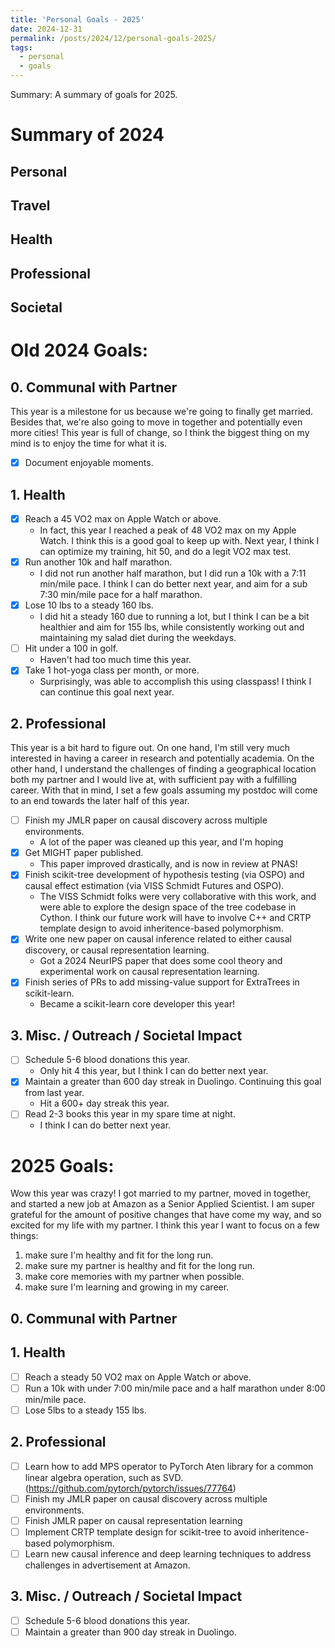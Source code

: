```yaml
---
title: 'Personal Goals - 2025'
date: 2024-12-31
permalink: /posts/2024/12/personal-goals-2025/
tags:
  - personal
  - goals
---
```


Summary: A summary of goals for 2025.

# Summary of 2024


## Personal


## Travel


## Health

## Professional


## Societal


# Old 2024 Goals:

## 0. Communal with Partner

This year is a milestone for us because we're going to finally get married. Besides that, we're also going to move in together and potentially even more cities! This year is full of change, so I think the biggest thing on my mind is to enjoy the time for what it is.

- [x] Document enjoyable moments.

## 1. Health

- [x] Reach a 45 VO2 max on Apple Watch or above.
  - In fact, this year I reached a peak of 48 VO2 max on my Apple Watch. I think this is a good goal to keep up with. Next year, I think I can optimize my training, hit 50, and do a legit VO2 max test.
- [x] Run another 10k and half marathon.
  - I did not run another half marathon, but I did run a 10k with a 7:11 min/mile pace. I think I can do better next year, and aim for a sub 7:30 min/mile pace for a half marathon.
- [x] Lose 10 lbs to a steady 160 lbs.
  - I did hit a steady 160 due to running a lot, but I think I can be a bit healthier and aim for 155 lbs, while consistently working out and maintaining my salad diet during the weekdays.
- [ ] Hit under a 100 in golf.
  - Haven't had too much time this year.
- [x] Take 1 hot-yoga class per month, or more.
  - Surprisingly, was able to accomplish this using classpass! I think I can continue this goal next year.

## 2. Professional

This year is a bit hard to figure out. On one hand, I'm still very much interested in having a career in research and potentially academia. On the other hand, I understand the challenges of finding a geographical location both my partner and I would live at, with sufficient pay with a fulfilling career. With that in mind, I set a few goals assuming my postdoc will come to an end towards the later half of this year.

- [ ] Finish my JMLR paper on causal discovery across multiple environments.
  - A lot of the paper was cleaned up this year, and I'm hoping
- [x] Get MIGHT paper published.
  - This paper improved drastically, and is now in review at PNAS!
- [x] Finish scikit-tree development of hypothesis testing (via OSPO) and causal effect estimation (via VISS Schmidt Futures and OSPO).
  - The VISS Schmidt folks were very collaborative with this work, and were able to explore the design space of the tree codebase in Cython. I think our future work will have to involve C++ and CRTP template design to avoid inheritence-based polymorphism.
- [x] Write one new paper on causal inference related to either causal discovery, or causal representation learning.
  - Got a 2024 NeurIPS paper that does some cool theory and experimental work on causal representation learning.
- [x] Finish series of PRs to add missing-value support for ExtraTrees in scikit-learn.
  - Became a scikit-learn core developer this year!
 
## 3. Misc. / Outreach / Societal Impact

- [ ] Schedule 5-6 blood donations this year.
  - Only hit 4 this year, but I think I can do better next year.
- [x] Maintain a greater than 600 day streak in Duolingo. Continuing this goal from last year.
  - Hit a 600+ day streak this year. 
- [ ] Read 2-3 books this year in my spare time at night.
  - I think I can do better next year.

# 2025 Goals:

Wow this year was crazy! I got married to my partner, moved in together, and started a new job at Amazon as a Senior Applied Scientist. I am super grateful for the amount of positive changes
that have come my way, and so excited for my life with my partner. I think this year I want to focus on a few things:

1. make sure I'm healthy and fit for the long run.
2. make sure my partner is healthy and fit for the long run.
3. make core memories with my partner when possible.
4. make sure I'm learning and growing in my career.

## 0. Communal with Partner


## 1. Health

- [ ] Reach a steady 50 VO2 max on Apple Watch or above.
- [ ] Run a 10k with under 7:00 min/mile pace and a half marathon under 8:00 min/mile pace.
- [ ] Lose 5lbs to a steady 155 lbs.

## 2. Professional

- [ ] Learn how to add MPS operator to PyTorch Aten library for a common linear algebra operation, such as SVD. (https://github.com/pytorch/pytorch/issues/77764)
- [ ] Finish my JMLR paper on causal discovery across multiple environments.
- [ ] Finish JMLR paper on causal representation learning
- [ ] Implement CRTP template design for scikit-tree to avoid inheritence-based polymorphism.
- [ ] Learn new causal inference and deep learning techniques to address challenges in
advertisement at Amazon.

## 3. Misc. / Outreach / Societal Impact

- [ ] Schedule 5-6 blood donations this year.
- [ ] Maintain a greater than 900 day streak in Duolingo.
